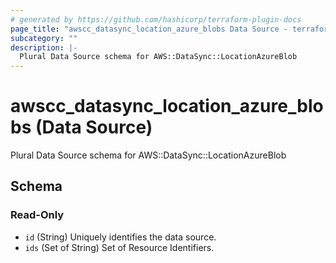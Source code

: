 ```yaml
---
# generated by https://github.com/hashicorp/terraform-plugin-docs
page_title: "awscc_datasync_location_azure_blobs Data Source - terraform-provider-awscc"
subcategory: ""
description: |-
  Plural Data Source schema for AWS::DataSync::LocationAzureBlob
---
```


# awscc_datasync_location_azure_blobs (Data Source)

Plural Data Source schema for AWS::DataSync::LocationAzureBlob



<!-- schema generated by tfplugindocs -->
## Schema

### Read-Only

- `id` (String) Uniquely identifies the data source.
- `ids` (Set of String) Set of Resource Identifiers.


